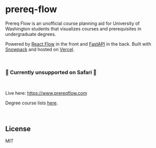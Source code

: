 # prereq-flow

Prereq Flow is an unofficial course planning aid for University of Washington students that visualizes courses and prerequisites in undergraduate degrees.

Powered by [React Flow](https://reactflow.dev/) in the front and [FastAPI](https://fastapi.tiangolo.com/) in the back. Built with [Snowpack](https://www.snowpack.dev/) and hosted on [Vercel](https://vercel.com/).

<br/>

### 🚧 **Currently unsupported on Safari** 🚧

<br/>

Live here: https://www.prereqflow.com

Degree course lists [here](https://github.com/awu43/prereq-flow-degrees).

<br/>

## License
MIT

